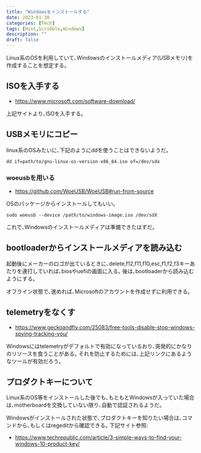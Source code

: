 ```yaml
---
title: "Windowsをインストールする"
date: 2023-01-30
categories: [Tech]
tags: [Hint,Scribble,Windows]
description: ""
draft: false
---
```


Linux系のOSを利用していて､Windowsのインストールメディア(USBメモリ)を作成することを想定する｡

## ISOを入手する
- https://www.microsoft.com/software-download/

上記サイトより､ISOを入手する｡


## USBメモリにコピー
linux系のOSみたいに､下記のようにddを使うことはできないようだ｡
```shell
dd if=path/to/gnu-linux-os-version-x86_64.iso of=/dev/sdx 
```

### woeusbを用いる
- https://github.com/WoeUSB/WoeUSB#run-from-source

OSのパッケージからインストールしてもいい｡
```shell
sudo woeusb --device /path/to/windows-image.iso /dev/sdX
```

これで､Windowsのインストールメディアは準備できたはずだ｡

## bootloaderからインストールメディアを読み込む
起動後にメーカーのロゴが出ているときに､delete,f12,f11,f10,esc,f1,f2,f3キーあたりを連打していれば､biosやuefiの画面に入る｡
後は､bootloaderから読み込むようにする｡

オフライン状態で､進めれば､Microsoftのアカウントを作成せずに利用できる｡


## telemetryをなくす
- https://www.geckoandfly.com/25083/free-tools-disable-stop-windows-spying-tracking-you/

Windowsにはtelemetryがデフォルトで有効になっているおり､突発的にかなりのリソースを食うことがある｡
それを防止するためには､上記リンクにあるようなツールが有効だろう｡

## プロダクトキーについて
Linux系のOS等をインストールした後でも､もともとWindowsが入っていた場合は､motherboardを交換していない限り､自動で認証されるようだ｡

Windowsがインストールされた状態で､プロダクトキーを知りたい場合は､コマンドから､もしくはregeditから確認できる｡
下記サイト参照: 
- https://www.techrepublic.com/article/3-simple-ways-to-find-your-windows-10-product-key/
